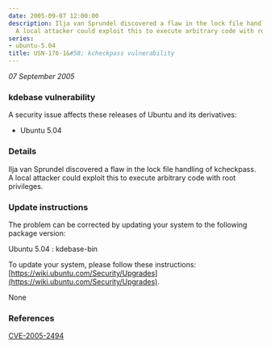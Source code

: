 ```yaml
---
date: 2005-09-07 12:00:00
description: Ilja van Sprundel discovered a flaw in the lock file handling of kcheckpass.
  A local attacker could exploit this to execute arbitrary code with root privileges.
series:
- ubuntu-5.04
title: USN-176-1&#58; kcheckpass vulnerability
---
```


*07 September 2005*

### kdebase vulnerability

A security issue affects these releases of Ubuntu and its derivatives:

* Ubuntu 5.04

### Details

Ilja van Sprundel discovered a flaw in the lock file handling of kcheckpass. A local attacker could exploit this to execute arbitrary code with root privileges.

### Update instructions

The problem can be corrected by updating your system to the following package version:

Ubuntu 5.04
 : kdebase-bin 

To update your system, please follow these instructions: [https://wiki.ubuntu.com/Security/Upgrades](https://wiki.ubuntu.com/Security/Upgrades).

None

### References

 
 [CVE-2005-2494](http://people.ubuntu.com/~ubuntu-security/cve/CVE-2005-2494)
